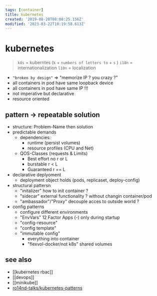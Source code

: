 ```yaml
---
tags: [container]
title: kubernetes
created: '2019-08-28T08:08:25.156Z'
modified: '2023-03-22T10:19:58.613Z'
---
```


# kubernetes

> `k8s` = kuberntes (`k` + `numbers of letters to` + `s` )
> `i18n` = internationalization
> `l10n` = localization


- `"broken by design"` => "memorize IP ? you crazy ?"
- all containers in pod have same loopback device
- all containers in pod have same IP !!!
- not imperative but declarative
- resource oriented

## pattern -> repeatable solution
- structure: Problem-Name then solution
- predictable demands
  - dependencies:
    - runtime (persist volumes)
    - resource profiles (CPU and Net)
  - QOS-Classes (requests & Limits)
    - Best effort no r or L
    - burstable   r < L
    - Guaranteed  r == L
- declarative deplyoment
  - deployment object holds (pods, replicaset, deploy-config)
- structural pattersn
  - "initalizer" how to init container ?
  - "sidecar" external functionality ? without changin container/pod
  - "ambassador"/"Proxy" decouple acces to outside world ?
- config patterns
  - configure different environments
  - "EnvVars" 12 Factor Apps (-) only during startup
  - "config-resource"
  - "config template"
  - "immutable config"
    - everything into container
    - "flexvol-docker/not k8s" shared volumes


## see also

- [[kubernetes rbac]]
- [[devops]]
- [[minikube]]
- [ro14nd-talks/kubernetes-patterns](https://github.com/ro14nd-talks/kubernetes-patterns)
